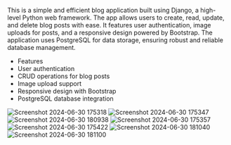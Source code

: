 This is a simple and efficient blog application built using Django, a high-level Python web framework. The app allows users to create, read, update, and delete blog posts with ease. It features user authentication, image uploads for posts, and a responsive design powered by Bootstrap. The application uses PostgreSQL for data storage, ensuring robust and reliable database management.

- Features
- User authentication
- CRUD operations for blog posts
- Image upload support
- Responsive design with Bootstrap
- PostgreSQL database integration

![Screenshot 2024-06-30 175318](https://github.com/Akhiljoseph01/blog-application/assets/144786828/c938913a-fb7c-4c46-9fb8-fd7030b59021)
![Screenshot 2024-06-30 175347](https://github.com/Akhiljoseph01/blog-application/assets/144786828/1b3822b4-91b0-4a09-86e4-c661c8fa6be1)
![Screenshot 2024-06-30 180938](https://github.com/Akhiljoseph01/blog-application/assets/144786828/1a794357-8ec5-46bd-b6ed-729d8f9ff583)
![Screenshot 2024-06-30 175357](https://github.com/Akhiljoseph01/blog-application/assets/144786828/c0edd661-5676-4289-b46c-56ff05d33f25)
![Screenshot 2024-06-30 175422](https://github.com/Akhiljoseph01/blog-application/assets/144786828/50426566-65f4-4a04-b457-778eb2d2bed5)
![Screenshot 2024-06-30 181040](https://github.com/Akhiljoseph01/blog-application/assets/144786828/303a9dbd-9657-4bd6-97f1-86e4c41bebcc)
![Screenshot 2024-06-30 181100](https://github.com/Akhiljoseph01/blog-application/assets/144786828/6acfba6f-6f01-4f5f-9827-eae9f81d3ac1)
